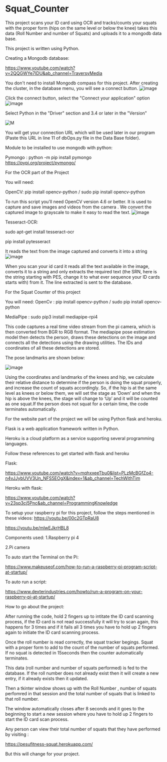 # Squat_Counter

This project scans your ID card using OCR and tracks/counts your squats with the proper form (hips on the same level or below the knee) takes this data (Roll Number and number of Squats) and uploads it to a mongodb data base.

This project is written using Python.


Creating a Mongodb database:

https://www.youtube.com/watch?v=2QQGWYe7IDU&ab_channel=TraversyMedia

You don't need to install Mongodb compass for this project.
After creating the cluster, in the database menu, you will see a connect button.
![image](https://user-images.githubusercontent.com/75878205/182916551-f84f4a53-7a6b-44a4-9544-37a5969a4b26.png)

Click the connect button, select the "Connect your application" option 
![image](https://user-images.githubusercontent.com/75878205/182916866-0f6c0db3-ae10-4a85-b758-c0ace2af2e0d.png)

Select Python in the "Driver" section and 3.4 or later in the "Version"

![M](https://user-images.githubusercontent.com/75878205/183059830-387cb286-8521-4309-9872-13512805a1e2.jpg)


You will get your connection URL which will be used later in our program (Paste this URL in line 11 of dbOps.py file in the Data Base folder).

Module to be installed to use mongodb with python:

Pymongo : python -m pip install pymongo
https://pypi.org/project/pymongo/

For the OCR part of the Project 

You will need:

OpenCV: pip install opencv-python / sudo pip install opencv-python

To run this script you’ll need OpenCV version 4.6 or better.
It is used to capture and save images and videos from the camera .
We convert the captured image to grayscale to make it easy to read the text.
![image](https://user-images.githubusercontent.com/75878205/183060135-0c362dc2-0b75-4818-88b6-4cd8f790fe15.png)

Tesseract-OCR: 

sudo apt-get install tesseract-ocr

pip install pytesseract

It reads the text from the image captured and converts it into a string 
![image](https://user-images.githubusercontent.com/75878205/183060224-7bcd7bbe-b2f0-4e0b-85b1-95e059b990bd.png)

When you scan your id card it reads all the text available in the image, converts it to a string and only extracts the required text (the SRN, here is the string starting with PES, change it to what ever sequence your ID cards starts with) from it. The line extracted is sent to the database.

For the Squat Counter of this project 

You will need:
OpenCv : pip install opencv-python / sudo pip install opencv-python

MediaPipe : sudo pip3 install mediapipe-rpi4

This code captures a real time video stream from the pi camera, which is then converted from BGR to RGB format. The mediapipe pose estimation model then detects the person, draws these detections on the image and connects all the detections using the drawing utilities. The IDs and coordinates of all these detections are stored. 

The pose landmarks are shown below:

![image](https://user-images.githubusercontent.com/75878205/183298255-d22839c4-ea5a-42d9-8d3a-d844420dcd85.png)


Using the coordinates and landmarks of the knees and hip, we calculate their relative distance to determine if the person is doing the squat properly, and increase the count of squats accordingly. So, if the hip is at the same level as knees or below them, we will set the stage as ‘Down’ and when the hip is above the knees, the stage will change to ‘Up’ and it will be counted as one squat.If the person does not squat for a certain time, the code terminates automatically.


For the website part of the project we will be using Python flask and heroku.

Flask is a web application framework written in Python.

Heroku is a cloud platform as a service supporting several programming languages.

Follow these references to get started with flask and heroku

Flask:

https://www.youtube.com/watch?v=mqhxxeeTbu0&list=PLzMcBGfZo4-n4vJJybUVV3Un_NFS5EOgX&index=1&ab_channel=TechWithTim

Heroku with flask:

https://www.youtube.com/watch?v=23sp3cj5Pnc&ab_channel=ProgrammingKnowledge

To setup your raspberry pi for this project, follow the steps mentioned in these videos:
https://youtu.be/00c2GTpRaU8

https://youtu.be/mlwEJkrHBL8

Components used:
1.Raspberry pi 4

2.Pi camera

To auto start the Terminal on the Pi:

https://www.makeuseof.com/how-to-run-a-raspberry-pi-program-script-at-startup/

To auto run a script:

https://www.dexterindustries.com/howto/run-a-program-on-your-raspberry-pi-at-startup/


How to go about the project:

After running the code, hold 2 fingers up to intitate the ID card scanning process, if the ID card is not read successfully it will try to scan again, this happens for 3 times and if it fails all 3 times you have to hold up 2 fingers again to initiate the ID card scanning process.

Once the roll number is read correctly, the squat tracker begings. Squat with a proper form to add to the count of the number of squats performed. If no squat is detected in 15seconds then the counter automatically terminates.

This data (roll number and number of squats performed) is fed to the database. If the roll number does not already exist then it will create a new entry, if it already exists then it updated.

Then a tkinter window shows up with the Roll Number , number of squats perfomred in that session and the total number of squats that is linked to that roll number.

The window automatically closes after 8 seconds and it goes to the beginning to start a new session where you have to hold up 2 fingers to start the ID card scan process.

Any person can view their total number of squats that they have performed by visiting :

https://pesufitness-squat.herokuapp.com/

But this will change for your project.
